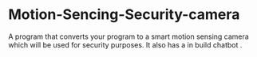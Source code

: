 # Motion-Sencing-Security-camera
A program that converts your program to a smart motion sensing camera which will be used for security purposes. It also has a in build chatbot .
